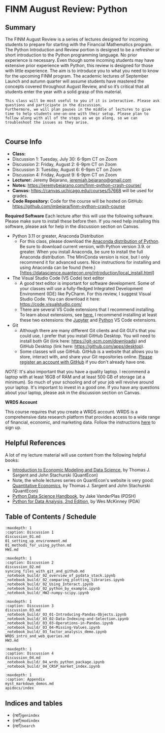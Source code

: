 # FINM August Review: Python
  

## Summary

The FINM August Review is a series of lectures designed for incoming students to prepare for starting with the Financial Mathematics program. The Python Introduction and Review portion is designed to be a refresher or short introduction to the Python programming language. No prior experience is necessary. Even though some incoming students may have extensive prior experience with Python, this review is designed for those with little experience. The aim is to introduce you to what you need to know for the upcoming FINM program. The academic lectures of September Launch and autumn quarter will assume students have mastered the concepts covered throughout August Review, and so it’s critical that all students enter the year with a solid grasp of this material. 


```{note}
This class will be most useful to you if it is interactive. Please ask questions and participate in the discussion. 
Furthermore, we will plan pauses in the middle of lectures to give time to help students one-on-one with their setup. Please plan to follow along with all of the steps as we go along, so we can troubleshoot the issues as they arise.
```

```{attention} Pardon my dust! These notes will change frequently as I update it with new content before the course begins. 
```


## Course Info

- **Class:** 
 - Discussion 1: Tuesday, July 30: 6-9pm CT on Zoom
 - Discussion 2: Friday, August 2: 6-9pm CT on Zoom
 - Discussion 3: Tuesday, August 6: 6-9pm CT on Zoom
 - Discussion 4: Friday, August 9: 6-9pm CT on Zoom
- **Lecturer:** Jeremy Bejarano, jeremiah.bejarano@gmail.com
- **Notes:** https://jeremybejarano.com/finm-python-crash-course/
- **Canvas:** https://canvas.uchicago.edu/courses/57668 will be used for grades. 
- **Code Repository:** Code for the course will be hosted on GitHub: https://github.com/jmbejara/finm-python-crash-course 

**Required Software**
Each lecture after this will use the following software. Please make sure to install these before then. If you need help installing this software, please  ask for help in the discussion section on Canvas.

 - Python 3.11 or greater, Anaconda Distribution
   - For this class, please download the [Anaconda distribution of Python](https://www.anaconda.com/products/distribution). Be sure to download current version, with Python version 3.9. or greater. When you install Anaconda, be sure to install the full Anaconda distribution. 
   The MiniConda version is nice, but I only recommend it for advanced users. Nice instructions for installing and using Anaconda can be found (here.)[https://datascience.quantecon.org/introduction/local_install.html]
 - The Visual Studio Code (VS Code) text editor
   - A good text editor is important for software development. Some of your classes will use a fully-fledged Integrated Development Environment (IDE) like PyCharm. For this review, I suggest Visual Studio Code. You can download it here: https://code.visualstudio.com/
   - There are several VS Code extensions that I recommend installing. To learn about extensions, see [here.](https://code.visualstudio.com/docs/editor/extension-marketplace) I recommend installing at least these two extensions: the [Jupyter](https://marketplace.visualstudio.com/items?itemName=ms-toolsai.jupyter) and [Python](https://marketplace.visualstudio.com/items?itemName=ms-python.python) VS Code extensions.
 - Git
   - Although there are many different Git clients and Git GUI's that you could use,
   I prefer that you install GitHub Desktop. You will need to install both 
   Git (link here: https://git-scm.com/downloads) 
   and GitHub Desktop (link here: https://github.com/apps/desktop).
   - Some classes will use GitHub. GitHub is a website that allows you to store, interact with, and share your Git repositories online. [Please register an account with GitHub](https://github.com/) if you don't already have one.

*NOTE:* It's also important that you have a quality laptop. I recommend a laptop with at least 16GB of RAM and at least 500 GB of storage (at a minimum). 
So much of your schooling and of your job will revolve around your laptop. 
It's important to invest in a good one. If you have any questions about your laptop, please ask in the discussion section on Canvas.

**WRDS Account**

This course requires that you create a WRDS account. WRDS is a comprehensive data research platform that provides access to a wide range of financial, economic, and marketing data.
Follow the instructions [here](./01_setting_up_environment.md#wrds-how-do-i-sign-up) to sign up.



## Helpful References

A lot of my lecture material will use content from the following helpful books:

* [Introduction to Economic Modeling and Data Science](https://datascience.quantecon.org/), by Thomas J. Sargent and John Stachurski (QuantEcon)
* Note, the whole lectures series on QuantEcon's website is very good: [Quantitative Economics](https://lectures.quantecon.org/), by Thomas J. Sargent and John Stachurski (QuantEcon)
* [Python Data Science Handbook](https://jakevdp.github.io/PythonDataScienceHandbook/), by Jake VanderPlas (PDSH)
* [Python for Data Analysis, 2nd Edition](https://github.com/wesm/pydata-book), by Wes McKinney (PDA)

## Table of Contents / Schedule


```{toctree}
:maxdepth: 1
:caption: Discussion 1
discussion_01.md
01_setting_up_environment.md
01_methods_for_using_python.md
HW1.md
```

```{toctree}
:maxdepth: 1
:caption: Discussion 2
discussion_02.md
syncing_files_with_git_and_github.md
_notebook_build/_02_overview_of_pydata_stack.ipynb
_notebook_build/_02_comparing_plotting_libraries.ipynb
_notebook_build/_02_Using_Interact.ipynb
_notebook_build/_02_python_by_example.ipynb
_notebook_build/_HW2-numpy-scipy.ipynb
```

```{toctree}
:maxdepth: 1
:caption: Discussion 3
discussion_03.md
_notebook_build/_03_01-Introducing-Pandas-Objects.ipynb
_notebook_build/_03_02-Data-Indexing-and-Selection.ipynb
_notebook_build/_03_03-Operations-in-Pandas.ipynb
_notebook_build/_03_04-Missing-Values.ipynb
_notebook_build/_03_factor_analysis_demo.ipynb
WRDS_intro_and_web_queries.md
HW3.md
```

```{toctree}
:maxdepth: 1
:caption: Discussion 4️
discussion_04.md
_notebook_build/_04_wrds_python_package.ipynb
_notebook_build/_04_CRSP_market_index.ipynb
```


```{toctree}
:maxdepth: 1
:caption: Appendix
myst_markdown_demos.md
apidocs/index
```


## Indices and tables

- {ref}`genindex`
- {ref}`modindex`
- {ref}`search`

